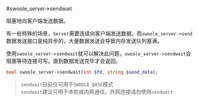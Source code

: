 #swoole_server->sendwait

阻塞地向客户端发送数据。

有一些特殊的场景，`Server`需要连续向客户端发送数据，而`swoole_server->send`数据发送接口是纯异步的，大量数据发送会导致内存发送队列塞满。

使用`swoole_server->sendwait`就可以解决此问题，`swoole_server->sendwait`会阻塞等待连接可写。直到数据发送完毕才会返回。

```php
bool swoole_server->sendwait(int $fd, string $send_data);
```

> `sendwait`目前仅可用于`SWOOLE_BASE`模式  
> `sendwait`建议只用于本机或内网通信，外网连接请勿使用`sendwait`  